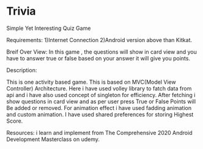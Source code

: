 # Trivia
Simple Yet Interesting Quiz Game

Requirements:
1)Internet Connection
2)Android version above than Kitkat.

Breif Over View:
In this game , the questions will show in card view and you have to answer true or false
based on your answer it will give you points.

Description:

This is one activity based game. 
This is based on MVC(Model View Controller) Architecture.
Here i have used volley library to fatch data from api and  i have  also used concept of singleton for efficiency.
After fetching i show questions in card view and as per user press True or False Points will Be added or removed.
For animation effect i have used fadding animation and custom animation.
I have used shared preferences for storing Highest Score.

Resources:
 i learn and implement from
 The Comprehensive 2020 Android Development Masterclass on udemy.


